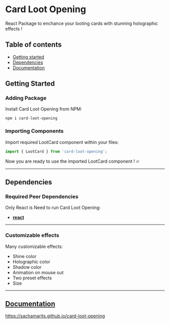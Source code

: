 # Card Loot Opening
React Package to enchance your looting cards with stunning holographic effects !

## Table of contents

- [Getting started](#getting-started)
- [Dependencies](#dependencies)
- [Documentation](#documentation)
<!-- - [Live Demo]({#live-demo}) -->

## Getting Started

### Adding Package

Install Card Loot Opening from NPM:

```
npm i card-loot-opening
```

### Importing Components

Import required LootCard component within your files:

```jsx
import { LootCard } from 'card-loot-opening';
```

Now you are ready to use the imported LootCard component ! 🔥

---

## Dependencies

### Required Peer Dependencies

Only React is Need to run Card Loot Opening:

  * [**react**](https://www.npmjs.com/package/react)

---

### Customizable effects

Many customizable effects:
* Shine color
* Holographic color
* Shadow color
* Animation on mouse out
* Two preset effects
* Size

---

## [Documentation](https://sachamarits.github.io/card-loot-opening)

https://sachamarits.github.io/card-loot-opening
<!-- 
---

## [Live Demo](https://well-rounded-react-template.sachamarits.be/)

Live demo: https://well-rounded-react-template.sachamarits.be/ <br/>
Most components can be seen within: `Template > Components` and `Template > Crud Table`. -->

